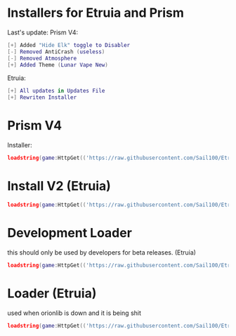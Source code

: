 # Installers for Etruia and Prism

Last's update:
Prism V4:
```lua
[+] Added "Hide Elk" toggle to Disabler 
[-] Removed AntiCrash (useless)
[-] Removed Atmosphere 
[+] Added Theme (Lunar Vape New)
```

Etruia:
```lua
[+] All updates in Updates File
[+] Rewriten Installer
```
# Prism V4
Installer:
```lua
loadstring(game:HttpGet(('https://raw.githubusercontent.com/Sail100/EtruiaConfigStorage/main/PrismInstaller/installer.lua')))()
```

# Install V2 (Etruia)

```lua
loadstring(game:HttpGet(('https://raw.githubusercontent.com/Sail100/EtruiaConfigStorage/main/etruiav2/Install.lua')))()

```
# Development Loader
this should only be used by developers for beta releases. (Etruia)

```lua
loadstring(game:HttpGet(('https://raw.githubusercontent.com/Sail100/EtruiaConfigStorage/main/EtruiaDevelopment/loader.lua')))()
```

# Loader (Etruia)
used when orionlib is down and it is being shit
```lua
loadstring(game:HttpGet(('https://raw.githubusercontent.com/Sail100/EtruiaConfigStorage/main/etruiav2/fixWhenOrionLibDown.lua')))()
```
